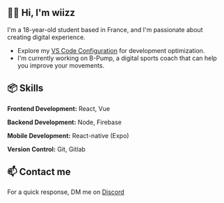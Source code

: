 ## 👋🏻 Hi, I'm wiizz

I'm a 18-year-old student based in France, and I'm passionate about creating digital experience.

-   Explore my [VS Code Configuration](https://github.com/wiizzl/vscode-settings) for development optimization.
-   I'm currently working on B-Pump, a digital sports coach that can help you improve your movements.

## 📦 Skills

**Frontend Development:** React, Vue

**Backend Development:** Node, Firebase

**Mobile Development:** React-native (Expo)

**Version Control:** Git, Gitlab

## 📫 Contact me

For a quick response, DM me on [Discord](https://dsc.bio/wiizz)
